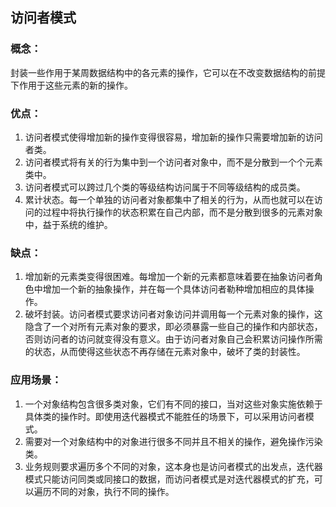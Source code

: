 访问者模式
-------------
### 概念：

封装一些作用于某周数据结构中的各元素的操作，它可以在不改变数据结构的前提下作用于这些元素的新的操作。

### 优点：

1. 访问者模式使得增加新的操作变得很容易，增加新的操作只需要增加新的访问者类。
2. 访问者模式将有关的行为集中到一个访问者对象中，而不是分散到一个个元素类中。
3. 访问者模式可以跨过几个类的等级结构访问属于不同等级结构的成员类。
4. 累计状态。每一个单独的访问者对象都集中了相关的行为，从而也就可以在访问的过程中将执行操作的状态积累在自己内部，而不是分散到很多的元素对象中，益于系统的维护。

### 缺点：

1. 增加新的元素类变得很困难。每增加一个新的元素都意味着要在抽象访问者角色中增加一个新的抽象操作，并在每一个具体访问者勒种增加相应的具体操作。
2. 破坏封装。访问者模式要求访问者对象访问并调用每一个元素对象的操作，这隐含了一个对所有元素对象的要求，即必须暴露一些自己的操作和内部状态，否则访问者的访问就变得没有意义。由于访问者对象自己会积累访问操作所需的状态，从而使得这些状态不再存储在元素对象中，破坏了类的封装性。

### 应用场景：

1. 一个对象结构包含很多类对象，它们有不同的接口，当对这些对象实施依赖于具体类的操作时。即使用迭代器模式不能胜任的场景下，可以采用访问者模式。
2. 需要对一个对象结构中的对象进行很多不同并且不相关的操作，避免操作污染类。
3. 业务规则要求遍历多个不同的对象，这本身也是访问者模式的出发点，迭代器模式只能访问同类或同接口的数据，而访问者模式是对迭代器模式的扩充，可以遍历不同的对象，执行不同的操作。